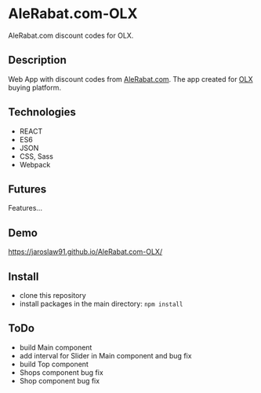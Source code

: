# AleRabat.com-OLX
AleRabat.com discount codes for OLX.

## Description
Web App with discount codes from [AleRabat.com](https://alerabat.com/). The app created for [OLX](https://www.olx.pl/) buying platform.

## Technologies
* REACT
* ES6
* JSON
* CSS, Sass
* Webpack

## Futures
Features...

## Demo
https://jaroslaw91.github.io/AleRabat.com-OLX/

## Install
* clone this repository
* install packages in the main directory: `npm install`

## ToDo
* build Main component
* add interval for Slider in Main component and bug fix
* build Top component
* Shops component bug fix
* Shop component bug fix

